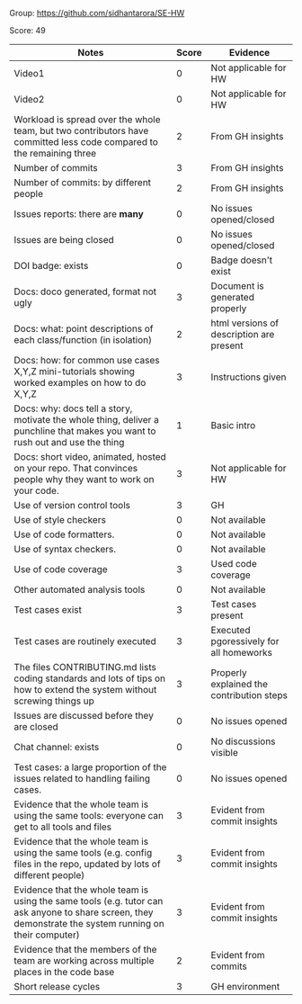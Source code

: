 Group: https://github.com/sidhantarora/SE-HW

Score: 49

|Notes|Score|Evidence|
|-----|---------|---------|
|Video1| 0 | Not applicable for HW  | 
|Video2| 0 | Not applicable for HW | 
|Workload is spread over the whole team, but two contributors have committed less code compared to the remaining three| 2 | From GH insights |
|Number of commits| 3 | From GH insights |
|Number of commits: by different people| 2 | From GH insights |
|Issues reports: there are **many**| 0 | No issues opened/closed |
|Issues are being closed| 0 | No issues opened/closed |
|DOI badge: exists| 0 | Badge doesn't exist |
|Docs: doco generated, format not ugly | 3 | Document is generated properly |
|Docs: what: point descriptions of each class/function (in isolation) | 2 | html versions of description are present |
|Docs: how: for common use cases X,Y,Z mini-tutorials showing worked examples on how to do X,Y,Z| 3 | Instructions given |
|Docs: why: docs tell a story, motivate the whole thing, deliver a punchline that makes you want to rush out and use the thing| 1 | Basic intro |
|Docs: short video, animated, hosted on your repo. That convinces people why they want to work on your code.| 3 | Not applicable for HW |
|Use of version control tools| 3 | GH |
|Use of style checkers | 0 | Not available |
|Use of code formatters. | 0 | Not available |
|Use of syntax checkers. | 0 | Not available |
|Use of code coverage | 3 | Used code coverage |
|Other automated analysis tools| 0 | Not available |
|Test cases exist| 3 | Test cases present |
|Test cases are routinely executed| 3 | Executed pgoressively for all homeworks |
|The files CONTRIBUTING.md lists coding standards and lots of tips on how to extend the system without screwing things up| 3 | Properly explained the contribution steps |
|Issues are discussed before they are closed| 0 | No issues opened |
|Chat channel: exists| 0 | No discussions visible |
|Test cases: a large proportion of the issues related to handling failing cases.| 0 | No issues opened |
|Evidence that the whole team is using the same tools: everyone can get to all tools and files| 3 | Evident from commit insights |
|Evidence that the whole team is using the same tools (e.g. config files in the repo, updated by lots of different people)| 3 | Evident from commit insights |
|Evidence that the whole team is using the same tools (e.g. tutor can ask anyone to share screen, they demonstrate the system running on their computer)| 3 | Evident from commit insights |
|Evidence that the members of the team are working across multiple places in the code base| 2 | Evident from commits |
|Short release cycles | 3 | GH environment |

